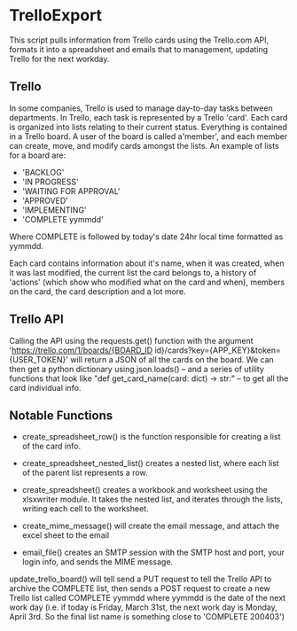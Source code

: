 # TrelloExport
This script pulls information from Trello cards using the Trello.com API, formats it into a spreadsheet and emails that to management, updating Trello for the next workday.

## Trello
In some companies, Trello is used to manage day-to-day tasks between departments. In Trello, each task is represented by a Trello 'card'. Each card is organized into lists relating to their current status. Everything is contained in a Trello board. A user of the board is called a'member', and each member can create, move, and modify cards amongst the lists. An example of lists for a board are:

- 'BACKLOG'
- 'IN PROGRESS'
- 'WAITING FOR APPROVAL'
- 'APPROVED'
- 'IMPLEMENTING'
- 'COMPLETE yymmdd'

Where COMPLETE is followed by today's date 24hr local time formatted as yymmdd.

Each card contains information about it's name, when it was created, when it was last modified, the current list the card belongs to, a history of 'actions' (which show who modified what on the card and when), members on the card, the card description and a lot more.

## Trello API
Calling the API using the requests.get() function with the argument 'https://trello.com/1/boards/{BOARD_ID id}/cards?key={APP_KEY}&token={USER_TOKEN}' will return a JSON of all the cards on the board. We can then get a python dictionary using json.loads() – and a series of utility functions that look like "def get_card_name(card: dict) -> str:" – to get all the card individual info.
    
## Notable Functions
- create_spreadsheet_row() is the function responsible for creating a list of the card info.

- create_spreadsheet_nested_list() creates a nested list, where each list of the parent list represents a row.

- create_spreadsheet() creates a workbook and worksheet using the xlsxwriter module. It takes the nested list, and iterates through the lists, writing each cell to the worksheet.

- create_mime_message() will create the email message, and attach the excel sheet to the email

- email_file() creates an SMTP session with the SMTP host and port, your login info, and sends the MIME message.

update_trello_board() will tell send a PUT request to tell the Trello API to archive the COMPLETE list,
then sends a POST request to create a new Trello list called COMPLETE yymmdd where yymmdd is the date of
the next work day (i.e. if today is Friday, March 31st, the next work day is Monday, April 3rd. So the final
list name is something close to 'COMPLETE 200403')

